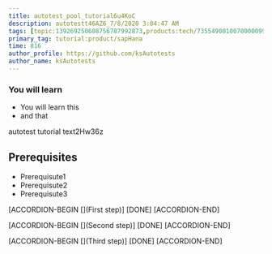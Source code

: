 ```yaml
---
title: autotest_pool_tutorial6u4KoC
description: autotestt46AZ6_7/8/2020 3:04:47 AM
tags: [topic:139269250608756787992873,products:tech/73554900100700000996,tutorial:experience/advanced]
primary_tag: tutorial:product/sapHana
time: 816
author_profile: https://github.com/ksAutotests
author_name: ksAutotests
---
```

### You will learn
- You will learn this
- and that

autotest tutorial text2Hw36z

## Prerequisites
- Prerequisute1
- Prerequisute2
- Prerequisute3

[ACCORDION-BEGIN [](First step)]
[DONE]
[ACCORDION-END]

[ACCORDION-BEGIN [](Second step)]
[DONE]
[ACCORDION-END]

[ACCORDION-BEGIN [](Third step)]
[DONE]
[ACCORDION-END]

